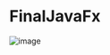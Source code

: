 # FinalJavaFx

![image](https://user-images.githubusercontent.com/104521302/173494778-c41d18fc-24ec-40b9-8986-7c0b36d6c908.png)
